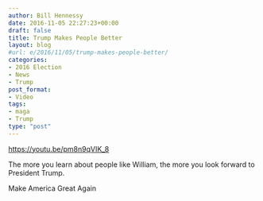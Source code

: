 ```yaml
---
author: Bill Hennessy
date: 2016-11-05 22:27:23+00:00
draft: false
title: Trump Makes People Better
layout: blog
#url: e/2016/11/05/trump-makes-people-better/
categories:
- 2016 Election
- News
- Trump
post_format:
- Video
tags:
- maga
- Trump
type: "post"
---
```


https://youtu.be/pm8n9qVIK_8

The more you learn about people like William, the more you look forward to President Trump. 

Make America Great Again
